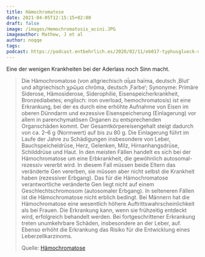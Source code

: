 ```yaml
---
title: Hämochromatose
date: 2021-04-05T12:15:15+02:00
draft: false
image: /images/Hemochromatosis_acini.JPG
imageauthor: Mathew, J et al
author: noqqe
tags:
podcast: https://podcast.entbehrlich.es/2020/02/11/eb017-typhusglueck-mit-pfirsicheis/
---
```


Eine der wenigen Krankheiten bei der Aderlass noch Sinn macht.

> Die Hämochromatose (von altgriechisch αἷμα haīma, deutsch ‚Blut‘ und
> altgriechisch χρῶμα chrōma, deutsch ‚Farbe‘; Synonyme: Primäre Siderose,
> Hämosiderose, Siderophilie, Eisenspeicherkrankheit, Bronzediabetes; englisch:
> iron overload, hemochromatosis) ist eine Erkrankung, bei der es durch eine
> erhöhte Aufnahme von Eisen im oberen Dünndarm und exzessive Eisenspeicherung
> (Einlagerung) vor allem in parenchymatösen Organen zu entsprechenden
> Organschäden kommt. Der Gesamtkörpereisengehalt steigt dadurch von ca. 2–6 g
> (Normwert) auf bis zu 80 g. Die Einlagerung führt im Laufe der Jahre zu
> Schädigungen insbesondere von Leber, Bauchspeicheldrüse, Herz, Gelenken, Milz,
> Hirnanhangsdrüse, Schilddrüse und Haut. In den meisten Fällen handelt es sich
> bei der Hämochromatose um eine Erbkrankheit, die gewöhnlich autosomal-rezessiv
> vererbt wird. In diesem Fall müssen beide Eltern das veränderte Gen vererben,
> sie müssen aber nicht selbst die Krankheit haben (rezessiver Erbgang). Das für
> die Hämochromatose verantwortliche veränderte Gen liegt nicht auf einem
> Geschlechtschromosom (autosomaler Erbgang). In selteneren Fällen ist die
> Hämochromatose nicht erblich bedingt. Bei Männern hat die Hämochromatose eine
> wesentlich höhere Auftrittswahrscheinlichkeit als bei Frauen. Die Erkrankung
> kann, wenn sie frühzeitig entdeckt wird, erfolgreich behandelt werden. Bei
> fortgeschrittener Erkrankung treten unumkehrbare Schäden, insbesondere an der
> Leber, auf. Ebenso erhöht die Erkrankung das Risiko für die Entwicklung eines
> Leberzellkarzinoms.
>
> Quelle: [Hämochromatose](https://de.wikipedia.org/wiki/H%C3%A4mochromatose)
